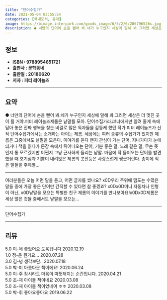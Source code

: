 ```yaml
---
title: "단어수집가"
date: 2021-05-04 03:55:54
categories: [국내도서, 유아]
image: https://bimage.interpark.com/goods_image/6/5/2/6/286796526s.jpg
description: ● 너만의 단어에 손을 뻗어 봐.네가 누구인지 세상에 말해 봐.그러면 세상은 더 멋진 곳이 될 거야.피터 레이놀즈제롬은 낱말를 모아. 단어수집가라고!너에게만 알려 줄게 속에 담아 놓은 진짜 행복을 찾는 비결로 많은 독자들을 감동케 했던 작가 피터 레이놀즈가 신작 단어수집가에서는 소개하
---
```


## **정보**

- **ISBN : 9788954651721**
- **출판사 : 문학동네**
- **출판일 : 20180620**
- **저자 : 피터 레이놀즈**

------



## **요약**

●  너만의 단어에 손을 뻗어 봐.네가 누구인지 세상에 말해 봐.그러면 세상은 더 멋진 곳이 될 거야.피터 레이놀즈제롬은 낱말를 모아. 단어수집가라고!너에게만 알려 줄게 속에 담아 놓은 진짜 행복을 찾는 비결로 많은 독자들을 감동케 했던 작가 피터 레이놀즈가 신작 단어수집가에서는 소개하는 아이는 제롬. 세상에는 여러 종류의 수집가가 있지만 제롬은 그중에서도 낱말을 모은다. 이야기를 듣다 왠지 관심이 가는 단어, 지나가다가 눈에 띄거나 책을 읽다가 문장 속에서 튀어나오는 단어, 기분 좋은 말, 노래 같은 말, 무슨 뜻인지 통 모르겠지만 어쩐지 그냥 근사하게 들리는 낱말. 마음에 탁 들어오는 단어를 발견했을 때 호기심과 기쁨이 내려앉은 제롬의 콧잔등은 사랑스럽게 찡긋거린다. 종이에 적은 말들을 주제별...

------

여러분들은 오늘 어떤 말을 듣고, 어떤 글자를 썼나요? x0D우리 주위에 맴도는 수많은 말들 중에 가장 좋은 단어만 간직할 수 있다면 참 좋겠죠? x0Dx0D미니 자동차나 인형이 아닌, x0D낱말을 모으는 특별한 친구 제롬의 이야기를 만나보아요!x0Dx0D제롬은 세상 많은 것들 중에서도 낱말을 모으는... 

------


단어수집가 

------


## **리뷰** 

5.0 이-애 좋았어요 도움됩니다 2020.12.19 <br/>1.0 정-운 뭔가요... 2020.07.28 <br/>3.0 김-녕 생각보단.. 2020.07.18 <br/>5.0 박-미 아름다운 책이에요! 2020.06.24 <br/>5.0 이-주 잠시라도 마음이 따뜻해지는 순간입니다. 2020.04.21 <br/>5.0 조-재 아이들 책이네요  2020.03.08 <br/>5.0 조-재 아이들 책이었네여 ㅎㅎ 2020.03.08 <br/>5.0 박-휘 좋아요좋아요  2019.06.22 <br/>